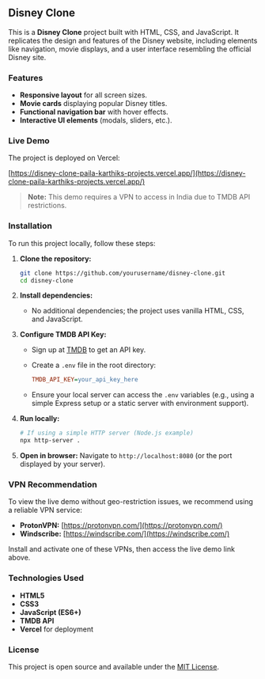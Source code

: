 ## Disney Clone

This is a **Disney Clone** project built with HTML, CSS, and JavaScript. It replicates the design and features of the Disney website, including elements like navigation, movie displays, and a user interface resembling the official Disney site.

### Features

* **Responsive layout** for all screen sizes.
* **Movie cards** displaying popular Disney titles.
* **Functional navigation bar** with hover effects.
* **Interactive UI elements** (modals, sliders, etc.).

### Live Demo

The project is deployed on Vercel:

[https://disney-clone-paila-karthiks-projects.vercel.app/](https://disney-clone-paila-karthiks-projects.vercel.app/)

> **Note:** This demo requires a VPN to access in India due to TMDB API restrictions.

### Installation

To run this project locally, follow these steps:

1. **Clone the repository:**

   ```bash
   git clone https://github.com/yourusername/disney-clone.git
   cd disney-clone
   ```

2. **Install dependencies:**

   * No additional dependencies; the project uses vanilla HTML, CSS, and JavaScript.

3. **Configure TMDB API Key:**

   * Sign up at [TMDB](https://www.themoviedb.org/) to get an API key.
   * Create a `.env` file in the root directory:

     ```ini
     TMDB_API_KEY=your_api_key_here
     ```
   * Ensure your local server can access the `.env` variables (e.g., using a simple Express setup or a static server with environment support).

4. **Run locally:**

   ```bash
   # If using a simple HTTP server (Node.js example)
   npx http-server .
   ```

5. **Open in browser:**
   Navigate to `http://localhost:8080` (or the port displayed by your server).

### VPN Recommendation

To view the live demo without geo-restriction issues, we recommend using a reliable VPN service:

* **ProtonVPN:** [https://protonvpn.com/](https://protonvpn.com/)
* **Windscribe:** [https://windscribe.com/](https://windscribe.com/)

Install and activate one of these VPNs, then access the live demo link above.

### Technologies Used

* **HTML5**
* **CSS3**
* **JavaScript (ES6+)**
* **TMDB API**
* **Vercel** for deployment

### License

This project is open source and available under the [MIT License](LICENSE).
